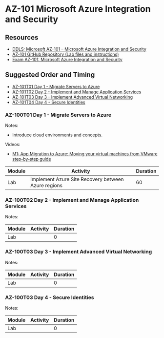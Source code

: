 # AZ-101 Microsoft Azure Integration and Security

## Resources

* [DDLS: Microsoft AZ-101 – Microsoft Azure Integration and Security](https://www.ddls.com.au/courses/microsoft/azure/microsoft-az-101-azure-integration-and-security/)
* [AZ-101 GitHub Repository (Lab files and instructions)](https://github.com/MicrosoftLearning/AZ-101-MicrosoftAzureIntegrationandSecurity)
* [Exam AZ-101: Microsoft Azure Integration and Security](https://www.microsoft.com/en-us/learning/exam-az-101.aspx)

## Suggested Order and Timing

* [AZ-101T01 Day 1 - Migrate Servers to Azure](#day1)
* [AZ-101T02 Day 2 - Implement and Manage Application Services](#day2)
* [AZ-101T03 Day 3 - Implement Advanced Virtual Networking](#day3)
* [AZ-101T04 Day 4 - Secure Identities](#day4)

<a id="day1"></a>
### AZ-100T01 Day 1 - Migrate Servers to Azure

Notes:

* Introduce cloud environments and concepts.

Videos:

* [M1: App Migration to Azure: Moving your virtual machines from VMware step-by-step guide](https://www.youtube.com/watch?v=qtRwJUhniAg)

|Module|Activity|Duration|
|-|-|-|
|Lab|Implement Azure Site Recovery between Azure regions|60|

<a id="day2"></a>
### AZ-100T02 Day 2 - Implement and Manage Application Services

Notes:


|Module|Activity|Duration|
|-|-|-|
|Lab||0|

<a id="day3"></a>
### AZ-100T03 Day 3 - Implement Advanced Virtual Networking

Notes:

|Module|Activity|Duration|
|-|-|-|
|Lab||0|


<a id="day4"></a>
### AZ-100T03 Day 4 - Secure Identities

Notes:

|Module|Activity|Duration|
|-|-|-|
|Lab||0|

